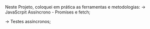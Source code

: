 Neste Projeto, coloquei em prática as ferramentas e metodologias:
-> JavaScrpit Assíncrono - Promises e fetch;

-> Testes assíncronos;
